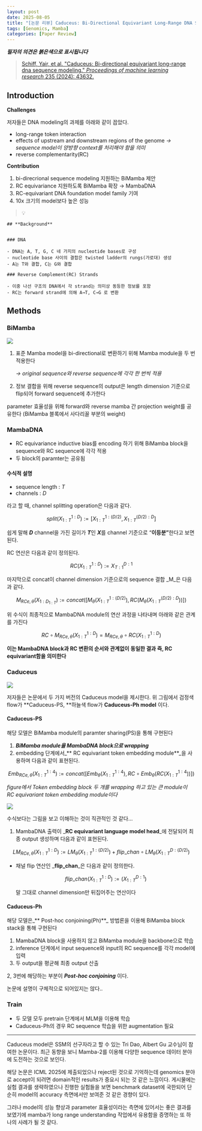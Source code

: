 ```yaml
---
layout: post
date: 2025-08-05
title: "[논문 리뷰] Caduceus: Bi-Directional Equivariant Long-Range DNA Sequence Modeling"
tags: [Genomics, Mamba]
categories: [Paper Review]
---
```


<span class="notion-red">_**필자의 의견은 붉은색으로 표시됩니다**_</span>


> [Schiff, Yair, et al. "Caduceus: Bi-directional equivariant long-range dna sequence modeling." ](https://pmc.ncbi.nlm.nih.gov/articles/PMC12189541/)[_Proceedings of machine learning research_](https://pmc.ncbi.nlm.nih.gov/articles/PMC12189541/)[ 235 (2024): 43632.](https://pmc.ncbi.nlm.nih.gov/articles/PMC12189541/)



## Introduction


**Challenges**


저자들은 DNA modeling의 과제를 아래와 같이 꼽았다.

- long-range token interaction
- effects of upstream and downstream regions of the genome 
_→ sequence model이 양방향 context를 처리해야 함을 의미_
- reverse complementarity(RC)

**Contribution**

1. bi-direcrional sequence modeling 지원하는 BiMamba 제안
1. RC equivariance 지원하도록 BiMamba 확장 → MambaDNA
1. RC-equivariant DNA foundation model family 기여
1. 10x 크기의 model보다 높은 성능

> 💡 


	## **Background**


	### DNA

	- DNA는 A, T, G, C 네 가지의 nucleotide bases로 구성
	- nucleotide base 사이의 결합은 twisted ladder의 rungs(가로대) 생성
	- A는 T와 결합, C는 G와 결합

	### Reverse Complement(RC) Strands

	- 이중 나선 구조의 DNA에서 각 strand는 의미상 동등한 정보를 포함
	- RC는 forward strand에 의해 A→T, C→G 로 변환


## Methods



### BiMamba


![](https://prod-files-secure.s3.us-west-2.amazonaws.com/542b861c-36a8-4051-84e5-8804b6728dba/2c247d59-7815-4980-99f0-8f0d21f445a7/image.png?X-Amz-Algorithm=AWS4-HMAC-SHA256&X-Amz-Content-Sha256=UNSIGNED-PAYLOAD&X-Amz-Credential=ASIAZI2LB466RTXJYZLF%2F20251003%2Fus-west-2%2Fs3%2Faws4_request&X-Amz-Date=20251003T230109Z&X-Amz-Expires=3600&X-Amz-Security-Token=IQoJb3JpZ2luX2VjELb%2F%2F%2F%2F%2F%2F%2F%2F%2F%2FwEaCXVzLXdlc3QtMiJGMEQCIHTYJCZb4Ot1PlECuX7TMneqNo5U%2BJ3r3wk8qVCHioJDAiB%2FCw6JG1V5gECYZ7Ia%2F334b3cfnb1VqSJych%2BfnJeR5ir%2FAwhPEAAaDDYzNzQyMzE4MzgwNSIM31yMH8RTDSLio7nvKtwDVgQpQYMg5qSUaIeJvQZ9dN%2BrRPVYBjUhu8WZnRJV%2Bdf8uifMyfYdrbkH7iaSjW0jOFaNJEPpiPf8a9EdguQCbO9N9vVo04wGRqpsg%2Fdv%2BftQqbkrd3DqvpCRlYkePCVymqHzraN3VkhxlGCxtFwjNaGssodRblhSwo9JIu9nPVnVzBxEZy%2FjbT1M2QNEqXZGD1hmwhQIVU0jYt17CMyRiKLUKKEA9t%2Bi3ZXR8eeagz1Dj%2FL%2BGCKR1A0BrLMkmmW9b6i4%2BtcW1SrKiNTvjyzWyCHUZ4CYtNySUnH14ht1YTQEMQjcqz79GZlm5wBfkePZpPnOeCxvapUzbEPr%2BFqXXuCd1HURx2lrkMYPMKB84dnC5BAUAhPIpTeXhWktpoBypHPqSVLu1VwOMRVydF0X4%2BIm%2FnQQ4EhYer5%2Bu2IMEueQgq%2FUTvDogndeKXrOqvpVLUuXjfo%2FLifsWeJ5n%2FcHLB3FA5BmWSvJIcdpTu5Bwcfk5jxU47smkqaQcfuDJYnKTuoYuUoW%2FLjbbh7HxVHaUfzV157z8HYaxlAoK0%2Fkg2I9kjV6Ov9TVfP9zyF07ZhJGnhSnWuzfdjmNvmnowRUD8zhHa%2BG3ow%2FhiixBfxxR7JoMGnz4nw6BfxzWaQwi46BxwY6pgHQcVqT6LL11%2FEhIt4IwO5k8qTSFUAR3%2FtwqqagOEoJ79hL7meJe2Fhd9%2BHURDCNZF7CHaNSwkIW%2F4anrD4DgV9noZdo12Ipl7PXF9x9NkdAzWTlcTQ2o%2FKy%2FQydDQevVez85lGaLU%2BZKayYPvRukT2MxFwRe3Yal5PAA0ZZmLjpe1XvNWczR5FMb60d%2B0tlCB5%2B3mo0lK%2BikNndagZQJ3KetTDYRvg&X-Amz-Signature=e4397a548b48cc1ca98a0cd8879f28aa74aac7fae9797fd2915b37a8b4ac6027&X-Amz-SignedHeaders=host&x-amz-checksum-mode=ENABLED&x-id=GetObject)

1. 표준 Mamba model을 bi-directional로 변환하기 위해 Mamba module을 두 번 적용한다

	_→ original sequence와 reverse sequence에 각각 한 번씩 적용_

1. 정보 결합을 위해 reverse sequence의 output은 length dimension 기준으로 flip되어 forward sequence에 추가한다

parameter 효율성을 위해 forward와 reverse mamba 간 projection weight를 공유한다 (BiMamba 블록에서 사다리꼴 부분의 weight)



### MambaDNA

- RC equivariance inductive bias를 encoding 하기 위해 BiMamba block을 sequence와 RC sequence에 각각 적용
- 두 block의 paramter는 공유됨


#### 수식적 설명

- sequence length : _T_
- channels : _D_

라고 할 때,  channel splitting operation은 다음과 같다.


$$
split(X^{1:D}_{1:T}):=[X^{1:(D/2)}_{1:T},X^{(D/2):D}_{1:T}]
$$


<span class="notion-red">쉽게 말해 </span><span class="notion-red">_**D**_</span><span class="notion-red"> channel을 가진 길이가 </span><span class="notion-red">_**T**_</span><span class="notion-red">인 </span><span class="notion-red">_**X**_</span><span class="notion-red">를 channel 기준으로 “</span><span class="notion-red">**이등분”**</span><span class="notion-red">한다고 보면 된다.</span>


RC 연산은 다음과 같이 정의된다.


$$
RC(X^{1:D}_{1:T}):=X^{D:1}_{T:1}
$$


마지막으로 concat이 channel dimension 기준으로의 sequence 결합 _M_은 다음과 같다.


$$
M_{RCe,\theta}(X_{1:D_{1:T}}):=concat([M_{\theta}(X^{1:(D/2)}_{1:T}),RC(M_{\theta}(X^{(D/2):D}_{1:T}))])
$$


위 수식이 최종적으로 MambaDNA module의 연산 과정을 나타내며 아래와 같은 관계를 가진다


$$
RC\circ M_{RCe,\theta}(X^{1:D}_{1:T}) = M_{RCe,\theta} \circ RC(X^{1:D}_{1:T})
$$


**이는 MambaDNA block과 RC 변환의 순서와 관계없이 동일한 결과 즉, RC equivariant함을 의미한다**



### Caduceus


![](https://prod-files-secure.s3.us-west-2.amazonaws.com/542b861c-36a8-4051-84e5-8804b6728dba/f94a60d7-8145-473b-aef9-7c68d3ec604a/image.png?X-Amz-Algorithm=AWS4-HMAC-SHA256&X-Amz-Content-Sha256=UNSIGNED-PAYLOAD&X-Amz-Credential=ASIAZI2LB466RTXJYZLF%2F20251003%2Fus-west-2%2Fs3%2Faws4_request&X-Amz-Date=20251003T230109Z&X-Amz-Expires=3600&X-Amz-Security-Token=IQoJb3JpZ2luX2VjELb%2F%2F%2F%2F%2F%2F%2F%2F%2F%2FwEaCXVzLXdlc3QtMiJGMEQCIHTYJCZb4Ot1PlECuX7TMneqNo5U%2BJ3r3wk8qVCHioJDAiB%2FCw6JG1V5gECYZ7Ia%2F334b3cfnb1VqSJych%2BfnJeR5ir%2FAwhPEAAaDDYzNzQyMzE4MzgwNSIM31yMH8RTDSLio7nvKtwDVgQpQYMg5qSUaIeJvQZ9dN%2BrRPVYBjUhu8WZnRJV%2Bdf8uifMyfYdrbkH7iaSjW0jOFaNJEPpiPf8a9EdguQCbO9N9vVo04wGRqpsg%2Fdv%2BftQqbkrd3DqvpCRlYkePCVymqHzraN3VkhxlGCxtFwjNaGssodRblhSwo9JIu9nPVnVzBxEZy%2FjbT1M2QNEqXZGD1hmwhQIVU0jYt17CMyRiKLUKKEA9t%2Bi3ZXR8eeagz1Dj%2FL%2BGCKR1A0BrLMkmmW9b6i4%2BtcW1SrKiNTvjyzWyCHUZ4CYtNySUnH14ht1YTQEMQjcqz79GZlm5wBfkePZpPnOeCxvapUzbEPr%2BFqXXuCd1HURx2lrkMYPMKB84dnC5BAUAhPIpTeXhWktpoBypHPqSVLu1VwOMRVydF0X4%2BIm%2FnQQ4EhYer5%2Bu2IMEueQgq%2FUTvDogndeKXrOqvpVLUuXjfo%2FLifsWeJ5n%2FcHLB3FA5BmWSvJIcdpTu5Bwcfk5jxU47smkqaQcfuDJYnKTuoYuUoW%2FLjbbh7HxVHaUfzV157z8HYaxlAoK0%2Fkg2I9kjV6Ov9TVfP9zyF07ZhJGnhSnWuzfdjmNvmnowRUD8zhHa%2BG3ow%2FhiixBfxxR7JoMGnz4nw6BfxzWaQwi46BxwY6pgHQcVqT6LL11%2FEhIt4IwO5k8qTSFUAR3%2FtwqqagOEoJ79hL7meJe2Fhd9%2BHURDCNZF7CHaNSwkIW%2F4anrD4DgV9noZdo12Ipl7PXF9x9NkdAzWTlcTQ2o%2FKy%2FQydDQevVez85lGaLU%2BZKayYPvRukT2MxFwRe3Yal5PAA0ZZmLjpe1XvNWczR5FMb60d%2B0tlCB5%2B3mo0lK%2BikNndagZQJ3KetTDYRvg&X-Amz-Signature=e2a41cc3edbf171227371ab200fd32879f933fad24144f717db050dd9d6a7ff9&X-Amz-SignedHeaders=host&x-amz-checksum-mode=ENABLED&x-id=GetObject)


저자들은 논문에서 두 가지 버전의 Caduceus model을 제시한다. 위 그림에서 검정색 flow가 **Caduceus-PS, **하늘색 flow가 **Caduceus-Ph model** 이다.



#### Caduceus-PS


해당 모델은 BiMamba module의 paramter sharing(PS)을 통해 구현된다

1. _**BiMamba module을 MambaDNA block으로 wrapping**_
1. embedding 단계에서_** RC equivariant token embedding module**_을 사용하며 다음과 같이 표현된다.

$$
Emb_{RCe,\theta}(X^{1:4}_{1:T}):=concat([Emb_{\theta}(X^{1:4}_{1:T}),RC \circ Emb_{\theta}(RC(X^{1:4}_{1:T}))])
$$


_figure에서 Token embedding block 두 개를 wrapping 하고 있는 큰 module이 RC equivariant token embedding module이다_


![](https://prod-files-secure.s3.us-west-2.amazonaws.com/542b861c-36a8-4051-84e5-8804b6728dba/b175e4da-71eb-4e91-8c23-a06dabe673c9/image.png?X-Amz-Algorithm=AWS4-HMAC-SHA256&X-Amz-Content-Sha256=UNSIGNED-PAYLOAD&X-Amz-Credential=ASIAZI2LB466RTXJYZLF%2F20251003%2Fus-west-2%2Fs3%2Faws4_request&X-Amz-Date=20251003T230110Z&X-Amz-Expires=3600&X-Amz-Security-Token=IQoJb3JpZ2luX2VjELb%2F%2F%2F%2F%2F%2F%2F%2F%2F%2FwEaCXVzLXdlc3QtMiJGMEQCIHTYJCZb4Ot1PlECuX7TMneqNo5U%2BJ3r3wk8qVCHioJDAiB%2FCw6JG1V5gECYZ7Ia%2F334b3cfnb1VqSJych%2BfnJeR5ir%2FAwhPEAAaDDYzNzQyMzE4MzgwNSIM31yMH8RTDSLio7nvKtwDVgQpQYMg5qSUaIeJvQZ9dN%2BrRPVYBjUhu8WZnRJV%2Bdf8uifMyfYdrbkH7iaSjW0jOFaNJEPpiPf8a9EdguQCbO9N9vVo04wGRqpsg%2Fdv%2BftQqbkrd3DqvpCRlYkePCVymqHzraN3VkhxlGCxtFwjNaGssodRblhSwo9JIu9nPVnVzBxEZy%2FjbT1M2QNEqXZGD1hmwhQIVU0jYt17CMyRiKLUKKEA9t%2Bi3ZXR8eeagz1Dj%2FL%2BGCKR1A0BrLMkmmW9b6i4%2BtcW1SrKiNTvjyzWyCHUZ4CYtNySUnH14ht1YTQEMQjcqz79GZlm5wBfkePZpPnOeCxvapUzbEPr%2BFqXXuCd1HURx2lrkMYPMKB84dnC5BAUAhPIpTeXhWktpoBypHPqSVLu1VwOMRVydF0X4%2BIm%2FnQQ4EhYer5%2Bu2IMEueQgq%2FUTvDogndeKXrOqvpVLUuXjfo%2FLifsWeJ5n%2FcHLB3FA5BmWSvJIcdpTu5Bwcfk5jxU47smkqaQcfuDJYnKTuoYuUoW%2FLjbbh7HxVHaUfzV157z8HYaxlAoK0%2Fkg2I9kjV6Ov9TVfP9zyF07ZhJGnhSnWuzfdjmNvmnowRUD8zhHa%2BG3ow%2FhiixBfxxR7JoMGnz4nw6BfxzWaQwi46BxwY6pgHQcVqT6LL11%2FEhIt4IwO5k8qTSFUAR3%2FtwqqagOEoJ79hL7meJe2Fhd9%2BHURDCNZF7CHaNSwkIW%2F4anrD4DgV9noZdo12Ipl7PXF9x9NkdAzWTlcTQ2o%2FKy%2FQydDQevVez85lGaLU%2BZKayYPvRukT2MxFwRe3Yal5PAA0ZZmLjpe1XvNWczR5FMb60d%2B0tlCB5%2B3mo0lK%2BikNndagZQJ3KetTDYRvg&X-Amz-Signature=68fc4f747a596cdfcaaa2a4e297f4adce54934de73c08e34123469dc6e2c00bc&X-Amz-SignedHeaders=host&x-amz-checksum-mode=ENABLED&x-id=GetObject)


<span class="notion-red">수식보다는 그림을 보고 이해하는 것이 직관적인 것 같다…</span>

1. MambaDNA 출력이 _**RC equivariant language model head**_에 전달되어 최종 output 생성하며 다음과 같이 표현된다.

$$
LM_{RCe,\theta}(X^{1:D}_{1:T}):= LM_{\theta}(X^{1:(D/2)}_{1:T})+flip\_chan\circ LM_{\theta}(X^{D:(D/2)}_{1:T})
$$

- 채널 flip 연산인 _**flip\_chan**_은 다음과 같이 정의한다.

	$$
	flip\_chan(X^{1:D}_{1:T}):=(X^{D:1}_{1:T})
	$$


	말 그대로 channel dimension만 뒤집어주는 연산이다



#### Caduceus-Ph


해당 모델은_** Post-hoc conjoining(Ph)**_ 방법론을 이용해 BiMamba block stack을 통해 구현된다

1. MambaDNA block을 사용하지 않고 BiMamba module을 backbone으로 학습
1. inference 단계에서 input sequence와 input의 RC sequence를 각각 model에 입력
1. 두 output을 평균해 최종 output 산출

2, 3번에 해당하는 부분이 _**Post-hoc conjoining**_ 이다.


<span class="notion-red">논문에 설명이 구체적으로 되어있지는 않다..</span>



### Train

- 두 모델 모두 pretrain 단계에서 MLM을 이용해 학습
- Caduceus-Ph의 경우 RC sequence 학습을 위한 augmentation 필요

---


<span class="notion-red">Caduceus model은 SSM의 선구자라고 할 수 있는 Tri Dao, Albert Gu 교수님이 참여한 논문이다. 최근 동향을 보니 Mamba-2를 이용해 다양한 sequence 데이터 분야에 도전하는 것으로 보인다.</span>


<span class="notion-red">해당 논문은 ICML 2025에 제출되었으나 reject된 것으로 기억하는데 genomics 분야로 accept이 되려면 domain적인 results가 중요시 되는 것 같은 느낌이다. 게시물에는 실험 결과를 생략하였으나 진행한 실험들을 보면 benchmark dataset에 국한되어 단순히 model의 accuracy 측면에서만 보여준 것 같은 경향이 있다.</span>


<span class="notion-red">그러나 model의 성능 향상과 parameter 효율성이라는 측면에 있어서는 좋은 결과를 보였기에 mamba가 long range understanding 작업에서 유용함을 증명하는 또 하나의 사례가 될 것 같다.</span>

